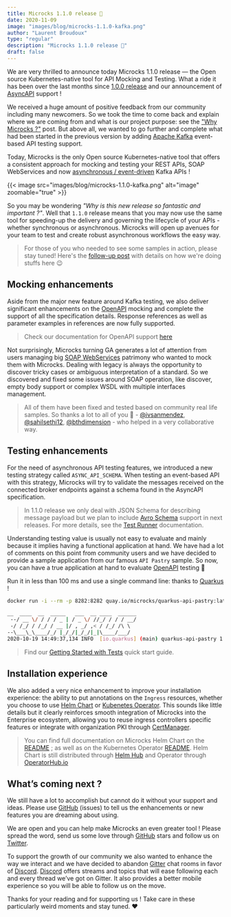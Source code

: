 ```yaml
---
title: Microcks 1.1.0 release 🚀
date: 2020-11-09
image: "images/blog/microcks-1.1.0-kafka.png"
author: "Laurent Broudoux"
type: "regular"
description: "Microcks 1.1.0 release 🚀"
draft: false
---
```


We are very thrilled to announce today Microcks 1.1.0 release — the Open source Kubernetes-native tool for API Mocking and Testing. What a ride it has been over the last months since [1.0.0 release](https://microcks.io/blog/microcks-1.0.0-release/) and our announcement of [AsyncAPI](https://www.asyncapi.com/) support !

We received a huge amount of positive feedback from our community including many newcomers. So we took the time to come back and explain where we are coming from and what is our project purpose: see the ["Why Microcks ?"](https://microcks.io/blog/why-microcks/) post. But above all, we wanted to go further and complete what had been started in the previous version by adding [Apache Kafka](https://kafka.apache.org/) event-based API testing support. 

Today, Microcks is the only Open source Kubernetes-native tool that offers a consistent approach for mocking and testing your REST APIs, SOAP WebServices and now [asynchronous / event-driven](https://www.asyncapi.com/docs/community/tooling#mocking) Kafka APIs !

{{< image src="images/blog/microcks-1.1.0-kafka.png" alt="image" zoomable="true" >}}

So you may be wondering *"Why is this new release so fantastic and important ?"*. Well that `1.1.0` release means that you may now use the same tool for speeding-up the delivery and governing the lifecycle of your APIs - whether synchronous or asynchronous. Microcks will open up avenues for your team to test and create robust asynchronous workflows the easy way. 

> For those of you who needed to see some samples in action, please stay tuned! Here's the [follow-up post](../apache-kafka-mocking-testing) with details on how we're doing stuffs here 😉

## Mocking enhancements

Aside from the major new feature around Kafka testing, we also deliver significant enhancements on the [OpenAPI](https://www.openapis.org/) mocking and complete the support of all the specification details. Response references as well as parameter examples in references are now fully supported.

> Check our documentation for OpenAPI support [here](https://microcks.io/documentation/references/artifacts/openapi-conventions/)

Not surprisingly, Microcks turning GA generates a lot of attention from users managing big [SOAP WebServices](https://simple.wikipedia.org/wiki/SOAP_(protocol)) patrimony who wanted to mock them with Microcks. Dealing with legacy is always the opportunity to discover tricky cases or ambiguous interpretation of a standard. So we discovered and fixed some issues around SOAP operation, like discover, empty body support or complex WSDL with multiple interfaces management.

> All of them have been fixed and tested based on community real life samples. So thanks a lot to all of you 🙏 - [@ivsanmendez](https://github.com/ivsanmendez), [@sahilsethi12](https://github.com/sahilsethi12), [@bthdimension](https://github.com/bthdimension) -  who helped in a very collaborative way.

## Testing enhancements

For the need of asynchronous API testing features, we introduced a new testing strategy called `ASYNC_API_SCHEMA`. When testing an event-based API with this strategy, Microcks will try to validate the messages received on the connected broker endpoints against a schema found in the AsyncAPI specification.

> In 1.1.0 release we only deal with JSON Schema for describing message payload but we plan to include [Avro Schema](http://avro.apache.org/docs/current/spec.html) support in next releases. For more details, see the [Test Runner](https://microcks.io/documentation/references/test-endpoints/#test-runner) documentation.

Understanding testing value is usually not easy to evaluate and mainly because it implies having a functional application at hand. We have had a lot of comments on this point from community users and we have decided to provide a sample application from our famous `API Pastry` sample. So now, you can have a true application at hand to evaluate [OpenAPI](https://www.openapis.org/) testing 🥳

Run it in less than 100 ms and use a single command line: thanks to [Quarkus](https://quarkus.io/) !

```sh
docker run -i --rm -p 8282:8282 quay.io/microcks/quarkus-api-pastry:latest
```

```sh
__  ____  __  _____   ___  __ ____  ______ 
 --/ __ \/ / / / _ | / _ \/ //_/ / / / __/ 
 -/ /_/ / /_/ / __ |/ , _/ ,< / /_/ /\ \  
--\___\_\____/_/ |_/_/|_/_/|_|\____/___/   
2020-10-19 14:49:37,134 INFO  [io.quarkus] (main) quarkus-api-pastry 1.0.0-SNAPSHOT native (powered by Quarkus 1.7.1.Final) started in 0.104s. Listening on: http://0.0.0.0:8282
```

> Find our [Getting Started with Tests](https://microcks.io/documentation/tutorials/getting-started-tests/) quick start guide.

## Installation experience

We also added a very nice enhancement to improve your installation experience: the ability to put annotations on the `Ingress` resources, whether you choose to use [Helm Chart](https://microcks.io/documentation/references/configuration/helm-chart-config/) or [Kubenetes Operator](https://microcks.io/documentation/references/configuration/operator-config/). This sounds like little details but it clearly reinforces smooth integration of Microcks into the Enterprise ecosystem, allowing you to reuse ingress controllers specific features or integrate with organization PKI through [CertManager](https://cert-manager.io/).

> You can find full documentation on Microcks Helm Chart on the [README](https://github.com/microcks/microcks/blob/master/install/kubernetes/README.md) ; as well as on the Kubernetes Operator [README](https://github.com/microcks/microcks-ansible-operator/blob/master/README.md). Helm Chart is still distributed through [Helm Hub](https://hub.helm.sh/charts/microcks/microcks) and Operator through [OperatorHub.io](https://operatorhub.io/operator/microcks)

## What’s coming next ?

We still have a lot to accomplish but cannot do it without your support and ideas. Please use [GitHub](https://github.com/microcks/microcks/issues) (issues) to tell us the enhancements or new features you are dreaming about using. 

We are open and you can help make Microcks an even greater tool ! Please spread the word, send us some love through [GitHub](https://github.com/microcks/microcks) stars and follow us on [Twitter](https://twitter.com/microcksio).

To support the growth of our community we also wanted to enhance the way we interact and we have decided to abandon [Gitter](https://gitter.im/microcks/microcks) chat rooms in favor of [Discord](https://microcks.io/discord-invite/). [Discord](https://microcks.io/discord-invite/) offers streams and topics that will ease following each and every thread we’ve got on Gitter. It also provides a better mobile experience so you will be able to follow us on the move.

Thanks for your reading and for supporting us ! Take care in these particularly weird moments and stay tuned. ❤️
